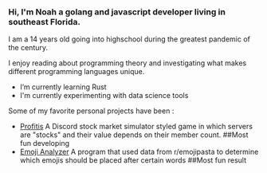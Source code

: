 ### Hi, I'm Noah a golang and javascript developer living in southeast Florida.
I am a 14 years old going into highschool during the greatest pandemic of the century.

I enjoy reading about programming theory and investigating what makes different programming languages unique. 

- I’m currently learning Rust
- I'm currently experimenting with data science tools

Some of my favorite personal projects have been :
- [Profitis]("https://github.com/noah427/Profitis) 
A Discord stock market simulator styled game in which servers are "stocks" and their value depends on their member count. ##Most fun developing
- [Emoji Analyzer]("https://github.com/noah427/emoji-analyizer) 
A program that used data from r/emojipasta to determine which emojis should be placed after certain words ##Most fun result
